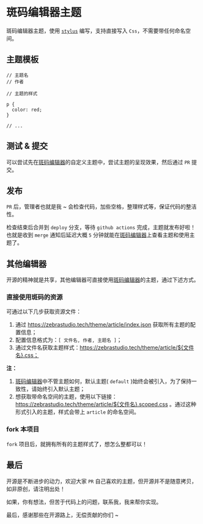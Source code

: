 # 斑码编辑器主题

斑码编辑器主题，使用 [`stylus`](https://github.com/stylus/stylus/) 编写，支持直接写入 `Css`，不需要带任何命名空间。

## 主题模板

```stylus
// 主题名
// 作者

// 主题的样式

p {
  color: red;
}

// ...
```

## 测试 & 提交

可以尝试先在[斑码编辑器](https://zebrastudio.tech)的自定义主题中，尝试主题的呈现效果，然后通过 `PR` 提交。

## 发布

`PR` 后，管理者也就是我 ~ 会检查代码，加些空格，整理样式等，保证代码的整洁性。

检查结束后合并到 `deploy` 分支，等待 `github actions` 完成，主题就发布好啦！也就是收到 `merge` 通知后延迟大概 `5` 分钟就能在[斑码编辑器](https://zebrastudio.tech)上查看主题和使用主题了。

## 其他编辑器

开源的精神就是共享，其他编辑器可直接使用[斑码编辑器](https://zebrastudio.tech)的主题，通过下述方式。

### 直接使用斑码的资源

可通过以下几步获取资源文件：

1. 通过 https://zebrastudio.tech/theme/article/index.json 获取所有主题的配置信息；
2. 配置信息格式为：`[ 文件名, 作者, 主题名 ]`；
3. 通过文件名获取主题样式：https://zebrastudio.tech/theme/article/${文件名}.css；

**注：** 

1. [斑码编辑器](https://zebrastudio.tech)中不管主题如何，默认主题( `default` )始终会被引入，为了保持一致性，请始终引入默认主题；
2. 想获取带命名空间的主题，使用以下链接： https://zebrastudio.tech/theme/article/${文件名}.scoped.css 。通过这种形式引入的主题，样式会带上 `article` 的命名空间。

### fork 本项目

`fork` 项目后，就拥有所有的主题样式了，想怎么整都可以！

## 最后

开源是不断进步的动力，欢迎大家 `PR` 自己喜欢的主题，但开源并不是随意拷贝，如非原创，请注明出处！

如果，你有想法，但苦于代码上的问题，联系我，我来帮你实现。

最后，感谢那些在开源路上，无偿贡献的你们 ~